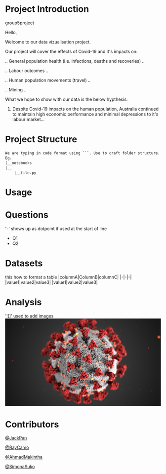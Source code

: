 # Project Introduction
 group5project
 
Hello, 

Welcome to our data vizualisation project. 

Our project will cover the effects of Covid-19 and it's impacts on: 

..
General population health (i.e. infections, deaths and recoveries)
..

..
Labour outcomes 
..

..
Human population movements (travel)
..

..
Mining
..


What we hope to show with our data is the below hypthesis: 

1. Despite Covid-19 impacts on the human population, Australia continued to maintain high economic performance and minimal depressions to it's labour market... 


# Project Structure
```
We are typing in code format using ```. Use to craft folder structure. Eg.
|__notebooks
|__
    |__file.py
```
# Usage

# Questions
'-' shows up as dotpoint if used at the start of line
- Q1
- Q2
# Datasets
this how to format a table
|columnA|ColumnB|columnC|
|-|-|-|
|value1|value2|value3|
|value1|value2|value3|


# Analysis
'![]' used to add images
![Corona Image](Resources/covid_image.png)
# Contributors
[@JackPan](https://www.github.com/jackxinpan)

[@RayCamo](https://github.com/rfcamo)

[@AhmadMakintha](https://github.com/makintha)

[@SimonaSuko](https://github.com/simonasuko)
